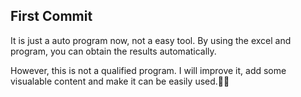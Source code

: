 ## First Commit

It is just a auto program now, not a easy tool. By using the excel and program, you can obtain the results automatically.

However, this is not a qualified program. I will improve it, add some visualable content and make it can be easily used.👿👿
